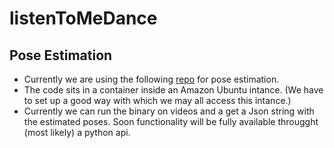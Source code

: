 # listenToMeDance

## Pose Estimation
 * Currently we are using the following [repo](https://github.com/CMU-Perceptual-Computing-Lab/openpose) for pose estimation.
 * The code sits in a container inside an Amazon Ubuntu intance. (We have to set up a good way with which we may all access this intance.) 
 * Currently we can run the binary on videos and a get a Json string with the estimated poses. Soon functionality will be fully available througght (most likely) a python api. 
 
 
 
 
 

